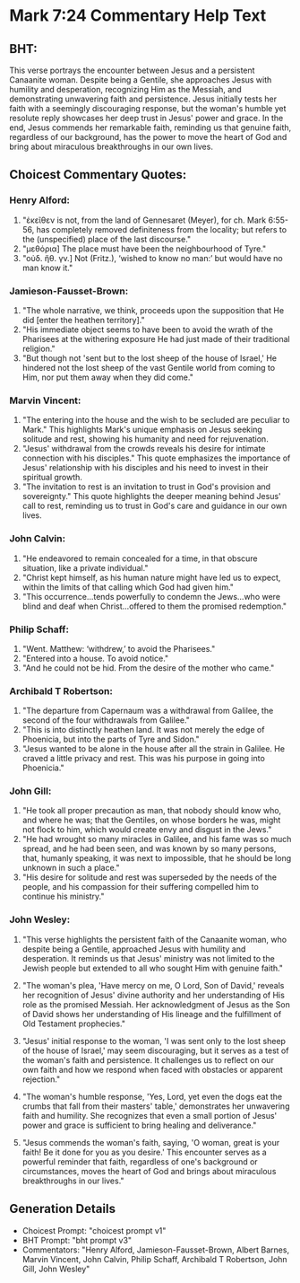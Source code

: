 # Mark 7:24 Commentary Help Text

## BHT:
This verse portrays the encounter between Jesus and a persistent Canaanite woman. Despite being a Gentile, she approaches Jesus with humility and desperation, recognizing Him as the Messiah, and demonstrating unwavering faith and persistence. Jesus initially tests her faith with a seemingly discouraging response, but the woman's humble yet resolute reply showcases her deep trust in Jesus' power and grace. In the end, Jesus commends her remarkable faith, reminding us that genuine faith, regardless of our background, has the power to move the heart of God and bring about miraculous breakthroughs in our own lives.

## Choicest Commentary Quotes:
### Henry Alford:
1. "ἐκεῖθεν is not, from the land of Gennesaret (Meyer), for ch. Mark 6:55-56, has completely removed definiteness from the locality; but refers to the (unspecified) place of the last discourse."
2. "μεθόρια] The place must have been the neighbourhood of Tyre."
3. "οὐδ. ἤθ. γν.] Not (Fritz.), ‘wished to know no man:’ but would have no man know it."

### Jamieson-Fausset-Brown:
1. "The whole narrative, we think, proceeds upon the supposition that He did [enter the heathen territory]."
2. "His immediate object seems to have been to avoid the wrath of the Pharisees at the withering exposure He had just made of their traditional religion."
3. "But though not 'sent but to the lost sheep of the house of Israel,' He hindered not the lost sheep of the vast Gentile world from coming to Him, nor put them away when they did come."

### Marvin Vincent:
1. "The entering into the house and the wish to be secluded are peculiar to Mark." This highlights Mark's unique emphasis on Jesus seeking solitude and rest, showing his humanity and need for rejuvenation.
2. "Jesus' withdrawal from the crowds reveals his desire for intimate connection with his disciples." This quote emphasizes the importance of Jesus' relationship with his disciples and his need to invest in their spiritual growth.
3. "The invitation to rest is an invitation to trust in God's provision and sovereignty." This quote highlights the deeper meaning behind Jesus' call to rest, reminding us to trust in God's care and guidance in our own lives.

### John Calvin:
1. "He endeavored to remain concealed for a time, in that obscure situation, like a private individual."
2. "Christ kept himself, as his human nature might have led us to expect, within the limits of that calling which God had given him."
3. "This occurrence...tends powerfully to condemn the Jews...who were blind and deaf when Christ...offered to them the promised redemption."

### Philip Schaff:
1. "Went. Matthew: ‘withdrew,’ to avoid the Pharisees."
2. "Entered into a house. To avoid notice."
3. "And he could not be hid. From the desire of the mother who came."

### Archibald T Robertson:
1. "The departure from Capernaum was a withdrawal from Galilee, the second of the four withdrawals from Galilee."
2. "This is into distinctly heathen land. It was not merely the edge of Phoenicia, but into the parts of Tyre and Sidon."
3. "Jesus wanted to be alone in the house after all the strain in Galilee. He craved a little privacy and rest. This was his purpose in going into Phoenicia."

### John Gill:
1. "He took all proper precaution as man, that nobody should know who, and where he was; that the Gentiles, on whose borders he was, might not flock to him, which would create envy and disgust in the Jews."
2. "He had wrought so many miracles in Galilee, and his fame was so much spread, and he had been seen, and was known by so many persons, that, humanly speaking, it was next to impossible, that he should be long unknown in such a place."
3. "His desire for solitude and rest was superseded by the needs of the people, and his compassion for their suffering compelled him to continue his ministry."

### John Wesley:
1. "This verse highlights the persistent faith of the Canaanite woman, who despite being a Gentile, approached Jesus with humility and desperation. It reminds us that Jesus' ministry was not limited to the Jewish people but extended to all who sought Him with genuine faith."

2. "The woman's plea, 'Have mercy on me, O Lord, Son of David,' reveals her recognition of Jesus' divine authority and her understanding of His role as the promised Messiah. Her acknowledgment of Jesus as the Son of David shows her understanding of His lineage and the fulfillment of Old Testament prophecies."

3. "Jesus' initial response to the woman, 'I was sent only to the lost sheep of the house of Israel,' may seem discouraging, but it serves as a test of the woman's faith and persistence. It challenges us to reflect on our own faith and how we respond when faced with obstacles or apparent rejection."

4. "The woman's humble response, 'Yes, Lord, yet even the dogs eat the crumbs that fall from their masters' table,' demonstrates her unwavering faith and humility. She recognizes that even a small portion of Jesus' power and grace is sufficient to bring healing and deliverance."

5. "Jesus commends the woman's faith, saying, 'O woman, great is your faith! Be it done for you as you desire.' This encounter serves as a powerful reminder that faith, regardless of one's background or circumstances, moves the heart of God and brings about miraculous breakthroughs in our lives."


## Generation Details
- Choicest Prompt: "choicest prompt v1"
- BHT Prompt: "bht prompt v3"
- Commentators: "Henry Alford, Jamieson-Fausset-Brown, Albert Barnes, Marvin Vincent, John Calvin, Philip Schaff, Archibald T Robertson, John Gill, John Wesley"
